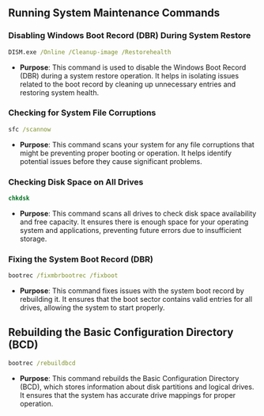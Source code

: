 
## Running System Maintenance Commands

### Disabling Windows Boot Record (DBR) During System Restore

``` cmd
DISM.exe /Online /Cleanup-image /Restorehealth
```

- **Purpose**: This command is used to disable the Windows Boot Record (DBR) during a system restore operation. It helps in isolating issues related to the boot record by cleaning up unnecessary entries and restoring system health.

### Checking for System File Corruptions

``` cmd
sfc /scannow
```

- **Purpose**: This command scans your system for any file corruptions that might be preventing proper booting or operation. It helps identify potential issues before they cause significant problems.

### Checking Disk Space on All Drives

``` cmd
chkdsk
```

- **Purpose**: This command scans all drives to check disk space availability and free capacity. It ensures there is enough space for your operating system and applications, preventing future errors due to insufficient storage.

### Fixing the System Boot Record (DBR)

``` cmd
bootrec /fixmbrbootrec /fixboot
```

- **Purpose**: This command fixes issues with the system boot record by rebuilding it. It ensures that the boot sector contains valid entries for all drives, allowing the system to start properly.

## Rebuilding the Basic Configuration Directory (BCD)

``` cmd
bootrec /rebuildbcd
```

- **Purpose**: This command rebuilds the Basic Configuration Directory (BCD), which stores information about disk partitions and logical drives. It ensures that the system has accurate drive mappings for proper operation.